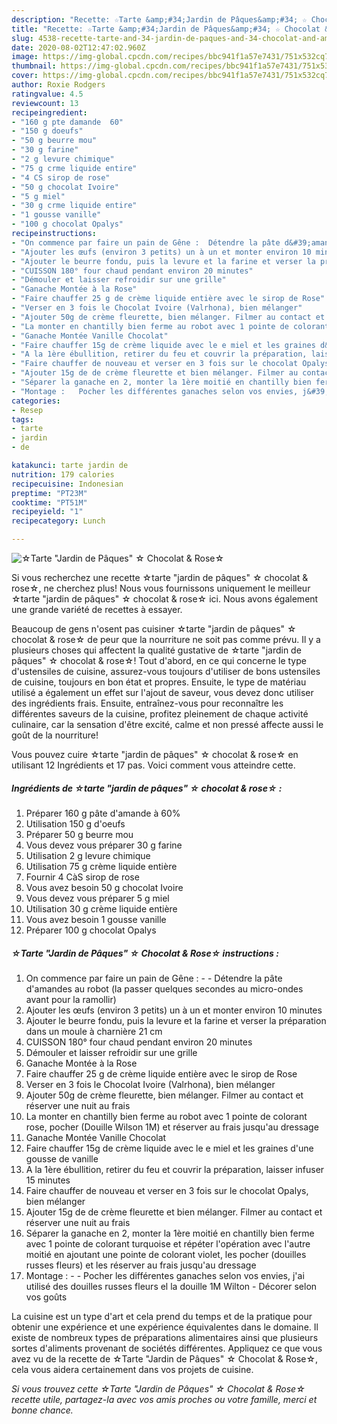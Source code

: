 ```yaml
---
description: "Recette: ☆Tarte &amp;#34;Jardin de Pâques&amp;#34; ☆ Chocolat &amp;amp; Rose☆"
title: "Recette: ☆Tarte &amp;#34;Jardin de Pâques&amp;#34; ☆ Chocolat &amp;amp; Rose☆"
slug: 4538-recette-tarte-and-34-jardin-de-paques-and-34-chocolat-and-amp-rose
date: 2020-08-02T12:47:02.960Z
image: https://img-global.cpcdn.com/recipes/bbc941f1a57e7431/751x532cq70/☆tarte-jardin-de-paques-☆-chocolat-rose☆-photo-principale-de-la-recette.jpg
thumbnail: https://img-global.cpcdn.com/recipes/bbc941f1a57e7431/751x532cq70/☆tarte-jardin-de-paques-☆-chocolat-rose☆-photo-principale-de-la-recette.jpg
cover: https://img-global.cpcdn.com/recipes/bbc941f1a57e7431/751x532cq70/☆tarte-jardin-de-paques-☆-chocolat-rose☆-photo-principale-de-la-recette.jpg
author: Roxie Rodgers
ratingvalue: 4.5
reviewcount: 13
recipeingredient:
- "160 g pte damande  60"
- "150 g doeufs"
- "50 g beurre mou"
- "30 g farine"
- "2 g levure chimique"
- "75 g crme liquide entire"
- "4 CS sirop de rose"
- "50 g chocolat Ivoire"
- "5 g miel"
- "30 g crme liquide entire"
- "1 gousse vanille"
- "100 g chocolat Opalys"
recipeinstructions:
- "On commence par faire un pain de Gêne :  Détendre la pâte d&#39;amandes au robot (la passer quelques secondes au micro-ondes avant pour la ramollir)"
- "Ajouter les œufs (environ 3 petits) un à un et monter environ 10 minutes"
- "Ajouter le beurre fondu, puis la levure et la farine et verser la préparation dans un moule à charnière 21 cm"
- "CUISSON 180° four chaud pendant environ 20 minutes"
- "Démouler et laisser refroidir sur une grille"
- "Ganache Montée à la Rose"
- "Faire chauffer 25 g de crème liquide entière avec le sirop de Rose"
- "Verser en 3 fois le Chocolat Ivoire (Valrhona​), bien mélanger"
- "Ajouter 50g de crème fleurette, bien mélanger. Filmer au contact et réserver une nuit au frais"
- "La monter en chantilly bien ferme au robot avec 1 pointe de colorant rose, pocher (Douille Wilson 1M) et réserver au frais jusqu&#39;au dressage"
- "Ganache Montée Vanille Chocolat"
- "Faire chauffer 15g de crème liquide avec le e miel et les graines d&#39;une gousse de vanille"
- "A la 1ère ébullition, retirer du feu et couvrir la préparation, laisser infuser 15 minutes"
- "Faire chauffer de nouveau et verser en 3 fois sur le chocolat Opalys, bien mélanger"
- "Ajouter 15g de de crème fleurette et bien mélanger. Filmer au contact et réserver une nuit au frais"
- "Séparer la ganache en 2, monter la 1ère moitié en chantilly bien ferme avec 1 pointe de colorant turquoise et répéter l&#39;opération avec l&#39;autre moitié en ajoutant une pointe de colorant violet, les pocher (douilles russes fleurs) et les réserver au frais jusqu&#39;au dressage"
- "Montage :   Pocher les différentes ganaches selon vos envies, j&#39;ai utilisé des douilles russes fleurs el la douille 1M Wilton Décorer selon vos goûts"
categories:
- Resep
tags:
- tarte
- jardin
- de

katakunci: tarte jardin de 
nutrition: 179 calories
recipecuisine: Indonesian
preptime: "PT23M"
cooktime: "PT51M"
recipeyield: "1"
recipecategory: Lunch

---
```



![☆Tarte &#34;Jardin de Pâques&#34; ☆ Chocolat &amp; Rose☆](https://img-global.cpcdn.com/recipes/bbc941f1a57e7431/751x532cq70/☆tarte-jardin-de-paques-☆-chocolat-rose☆-photo-principale-de-la-recette.jpg)

Si vous recherchez une recette ☆tarte &#34;jardin de pâques&#34; ☆ chocolat &amp; rose☆, ne cherchez plus! Nous vous fournissons uniquement le meilleur ☆tarte &#34;jardin de pâques&#34; ☆ chocolat &amp; rose☆ ici. Nous avons également une grande variété de recettes à essayer.

Beaucoup de gens n'osent pas cuisiner ☆tarte &#34;jardin de pâques&#34; ☆ chocolat &amp; rose☆ de peur que la nourriture ne soit pas comme prévu. Il y a plusieurs choses qui affectent la qualité gustative de ☆tarte &#34;jardin de pâques&#34; ☆ chocolat &amp; rose☆! Tout d'abord, en ce qui concerne le type d'ustensiles de cuisine, assurez-vous toujours d'utiliser de bons ustensiles de cuisine, toujours en bon état et propres. Ensuite, le type de matériau utilisé a également un effet sur l'ajout de saveur, vous devez donc utiliser des ingrédients frais. Ensuite, entraînez-vous pour reconnaître les différentes saveurs de la cuisine, profitez pleinement de chaque activité culinaire, car la sensation d'être excité, calme et non pressé affecte aussi le goût de la nourriture!

<!--inarticleads1-->

Vous pouvez cuire ☆tarte &#34;jardin de pâques&#34; ☆ chocolat &amp; rose☆ en utilisant 12 Ingrédients et 17 pas. Voici comment vous atteindre cette.

##### Ingrédients de ☆tarte &#34;jardin de pâques&#34; ☆ chocolat &amp; rose☆ :

1. Préparer 160 g pâte d&#39;amande à 60%
1. Utilisation 150 g d&#39;oeufs
1. Préparer 50 g beurre mou
1. Vous devez vous préparer 30 g farine
1. Utilisation 2 g levure chimique
1. Utilisation 75 g crème liquide entière
1. Fournir 4 CàS sirop de rose
1. Vous avez besoin 50 g chocolat Ivoire
1. Vous devez vous préparer 5 g miel
1. Utilisation 30 g crème liquide entière
1. Vous avez besoin 1 gousse vanille
1. Préparer 100 g chocolat Opalys




<!--inarticleads2-->

##### ☆Tarte &#34;Jardin de Pâques&#34; ☆ Chocolat &amp; Rose☆ instructions :

1. On commence par faire un pain de Gêne : -  - Détendre la pâte d&#39;amandes au robot (la passer quelques secondes au micro-ondes avant pour la ramollir)
1. Ajouter les œufs (environ 3 petits) un à un et monter environ 10 minutes
1. Ajouter le beurre fondu, puis la levure et la farine et verser la préparation dans un moule à charnière 21 cm
1. CUISSON 180° four chaud pendant environ 20 minutes
1. Démouler et laisser refroidir sur une grille
1. Ganache Montée à la Rose
1. Faire chauffer 25 g de crème liquide entière avec le sirop de Rose
1. Verser en 3 fois le Chocolat Ivoire (Valrhona​), bien mélanger
1. Ajouter 50g de crème fleurette, bien mélanger. Filmer au contact et réserver une nuit au frais
1. La monter en chantilly bien ferme au robot avec 1 pointe de colorant rose, pocher (Douille Wilson 1M) et réserver au frais jusqu&#39;au dressage
1. Ganache Montée Vanille Chocolat
1. Faire chauffer 15g de crème liquide avec le e miel et les graines d&#39;une gousse de vanille
1. A la 1ère ébullition, retirer du feu et couvrir la préparation, laisser infuser 15 minutes
1. Faire chauffer de nouveau et verser en 3 fois sur le chocolat Opalys, bien mélanger
1. Ajouter 15g de de crème fleurette et bien mélanger. Filmer au contact et réserver une nuit au frais
1. Séparer la ganache en 2, monter la 1ère moitié en chantilly bien ferme avec 1 pointe de colorant turquoise et répéter l&#39;opération avec l&#39;autre moitié en ajoutant une pointe de colorant violet, les pocher (douilles russes fleurs) et les réserver au frais jusqu&#39;au dressage
1. Montage :  -  - Pocher les différentes ganaches selon vos envies, j&#39;ai utilisé des douilles russes fleurs el la douille 1M Wilton - Décorer selon vos goûts




<!--inarticleads1-->

<p>
La cuisine est un type d'art et cela prend du temps et de la pratique pour obtenir une expérience et une expérience équivalentes dans le domaine. Il existe de nombreux types de préparations alimentaires ainsi que plusieurs sortes d'aliments provenant de sociétés différentes. Appliquez ce que vous avez vu de la recette de ☆Tarte &#34;Jardin de Pâques&#34; ☆ Chocolat &amp; Rose☆, cela vous aidera certainement dans vos projets de cuisine.
</p>

<p>
<i>Si vous trouvez cette ☆Tarte &#34;Jardin de Pâques&#34; ☆ Chocolat &amp; Rose☆ recette utile, partagez-la avec vos amis proches ou votre famille, merci et bonne chance.</i>
</p>
